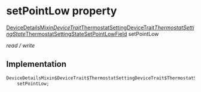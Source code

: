 


# setPointLow property






[DeviceDetailsMixin$DeviceTrait$ThermostatSettingDeviceTrait$ThermostatSettingState$ThermostatSettingStateSetPointLowField](../../package-yonomi_sdk_dart_graphql_devices_devices_query.graphql/DeviceDetailsMixin$DeviceTrait$ThermostatSettingDeviceTrait$ThermostatSettingState$ThermostatSettingStateSetPointLowField-class.md) setPointLow
  
_read / write_






## Implementation

```dart
DeviceDetailsMixin$DeviceTrait$ThermostatSettingDeviceTrait$ThermostatSettingState$ThermostatSettingStateSetPointLowField
    setPointLow;


```







